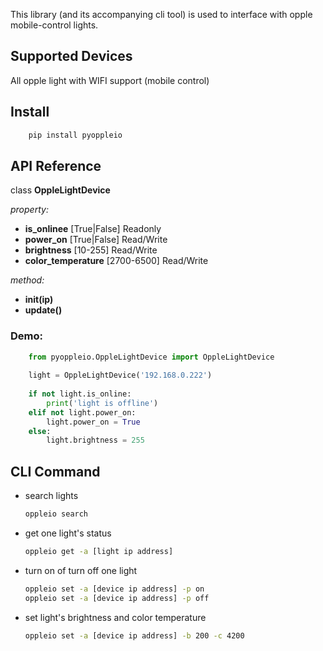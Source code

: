 This library (and its accompanying cli tool) is used to interface with
opple mobile-control lights.

## Supported Devices
All opple light with WIFI support (mobile control)

## Install
```bash
    pip install pyoppleio
```

## API Reference

class **OppleLightDevice**

*property:*
- **is_onlinee** [True|False] Readonly
- **power_on** [True|False] Read/Write
- **brightness** [10-255] Read/Write
- **color_temperature** [2700-6500] Read/Write

*method:*
- **__init__(ip)**
- **update()**

### Demo:
```python
    from pyoppleio.OppleLightDevice import OppleLightDevice
    
    light = OppleLightDevice('192.168.0.222')
    
    if not light.is_online:
        print('light is offline')
    elif not light.power_on:
        light.power_on = True
    else:
        light.brightness = 255
```

## CLI Command
-  search lights
   ```bash
   oppleio search
   ```
-  get one light's status
   ```bash
   oppleio get -a [light ip address]
   ```
-  turn on of turn off one light
   ```bash
   oppleio set -a [device ip address] -p on
   oppleio set -a [device ip address] -p off
   ````
-  set light's brightness and color temperature
   ```bash
   oppleio set -a [device ip address] -b 200 -c 4200
   ```